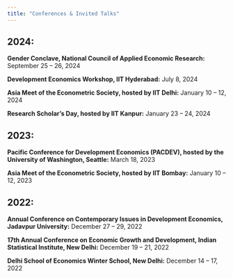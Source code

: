 ```yaml
---
title: "Conferences & Invited Talks"
---
```


##  2024: 

**Gender Conclave, National Council of Applied Economic Research:** September 25 – 26, 2024

**Development Economics Workshop, IIT Hyderabad:** July 8, 2024

**Asia Meet of the Econometric Society, hosted by IIT Delhi:** January 10 – 12, 2024

**Research Scholar’s Day, hosted by IIT Kanpur:** January 23 – 24, 2024



##  2023:

**Pacific Conference for Development Economics (PACDEV), hosted by the University of Washington, Seattle:** March 18, 2023

**Asia Meet of the Econometric Society, hosted by IIT Bombay:** January 10 – 12, 2023 



##  2022:

**Annual Conference on Contemporary Issues in Development Economics, Jadavpur University:** December 27 – 29, 2022

**17th Annual Conference on Economic Growth and Development, Indian Statistical Institute, New Delhi:** December 19 – 21, 2022

**Delhi School of Economics Winter School, New Delhi:** December 14 – 17, 2022
